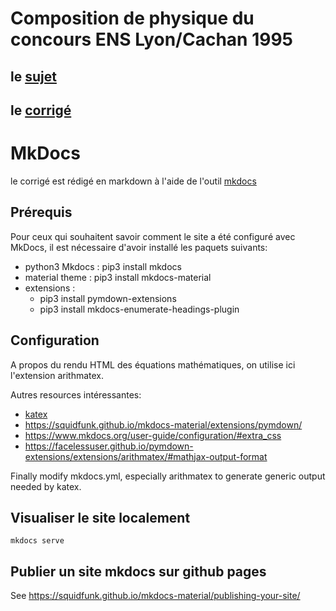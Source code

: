 # Composition de physique du concours ENS Lyon/Cachan 1995

## le [sujet](docs/compo_physique_ensLC95.pdf)

## le [corrigé](https://pkestene.github.io/physiqueLC95)

# MkDocs

le corrigé est rédigé en markdown à l'aide de l'outil [mkdocs](https://www.mkdocs.org/)

## Prérequis

Pour ceux qui souhaitent savoir comment le site a été configuré avec MkDocs, il est nécessaire d'avoir installé les paquets suivants:

- python3 Mkdocs : pip3 install mkdocs
- material theme : pip3 install mkdocs-material
- extensions :
   - pip3 install pymdown-extensions
   - pip3 install mkdocs-enumerate-headings-plugin

## Configuration

A propos du rendu HTML des équations mathématiques, on utilise ici l'extension arithmatex.

Autres resources intéressantes:

  - [katex](https://katex.org/)
  - https://squidfunk.github.io/mkdocs-material/extensions/pymdown/
  - https://www.mkdocs.org/user-guide/configuration/#extra_css
  - https://facelessuser.github.io/pymdown-extensions/extensions/arithmatex/#mathjax-output-format

Finally modify mkdocs.yml, especially arithmatex to generate generic output needed by katex.

## Visualiser le site localement

```shell
mkdocs serve
```

## Publier un site mkdocs sur github pages

See https://squidfunk.github.io/mkdocs-material/publishing-your-site/
